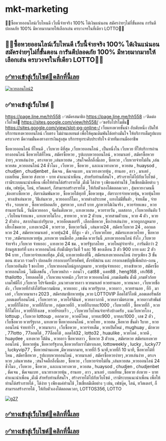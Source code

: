 # mkt-marketing
🍎🍎ซื้อหวยออนไลน์เว็บไหนดี เว็บนี้จ่ายจริง 100% ได้เงินแน่นอน สมัครง่ายๆไม่กี่ขั้นตอน การันตีปลอดภัย 100% มีหวยมากมายให้เลือกเล่น ครบวงจรในที่เดียว LOTTO🍎🍎
## 🍎🍎ซื้อหวยออนไลน์เว็บไหนดี เว็บนี้จ่ายจริง 100% ได้เงินแน่นอน สมัครง่ายๆไม่กี่ขั้นตอน การันตีปลอดภัย 100% มีหวยมากมายให้เลือกเล่น ครบวงจรในที่เดียว LOTTO🍎🍎

## [✅ทางเข้าสู่เว็บไซต์🍎คลิกที่นี้เลย](https://page.line.me/hh558)

[![หวยออนไลน์2](https://github.com/gg558558/-/assets/154373553/a3447cd4-5d31-4506-9b2a-275d0f1c90ec)](https://page.line.me/hh558)

## ✅ทางเข้าสู่เว็บไซต์ 🍎
https://page.line.me/hh558
✅สมัครสมาชิก
https://page.line.me/hh558
✅ติดต่อเว็บไซต์🍎
https://sites.google.com/view/hh558/
✅ขอรับโปรโมชั่น🍎
https://sites.google.com/view/slot-pg-online-/
เว็บแทงหวยชั้นนำ อับดับหนึ่ง
เปิดให้บริการแทงหวยออนไลน์ เว็บตรง ไม่ผ่านเอเยนต์ เพื่อให้คุณเดิมพันได้อย่างมั่นใจ ให้บริการเต็มรูปแบบ ครบวงจร มีความมั่นคงทางการเงินสูงสุด บริการทุกระดับประทับใจ ด้วยทีมงานมืออาชีพ

ซื้อหวยออนไลน์ ที่ไหนดี , เว็บหวย ดีที่สุด ,เว็บหวยออนไลน์ , เป็นหนึ่งใน เว็บหวย ที่ให้บริการผ่านทางออนไลน์ ซื้อหวยได้ที่ไหน , สมัครซื้อหวย , รูปเเบบหวยออนไลน์ , หวยมาเลย์ , สมัครซื้อหวยง่ายๆ ,หวยเล่นง่าย , ตรงจหวย ,เล่นหวยสด , :สนใจคลิ๊กลิ้งนี้เลย , ซื้อหวย , เว็บหวยจ่ายไม่อั่น ,เล่นหวยสด ,หวยออนไลน์ 24 ชั่วโมง , เว็บหวย , ซื้อหวย , และเเนวทางหวย , หวยสด , huaysod , chudjen , chudjenbet , ชัดเจน , ชัดเจนเบท , แนวทางหวยหุ้น , ฮานอย , ลาว , มาเลย์ , เบลเยี่ยม ,ซื้อหวย ส่งหวย - บาท ค่าเเนะนำเพื่อน , สำหรับท่านที่สนใจ , สร้างรายได้ไปกับเว็บไซต์ , เรามีระบบแนะนำเพื่อน เพื่อให้ท่านได้สร้างรายได้ ,มั่งมี ได้ง่าย ๆ เพียงแค่ท่านใช้ ,โซเชี่ยลมีเดียต่าง ๆ เช่น, เฟซบุ๊ค, ไลน์, ทวิตเตอร์, ก็สามารถสร้างรายได้ , ให้กับตัวเองได้ตลอดเวลา , ลุ้นหวยงวดนนี้ ,ช่องทางซื้อหวย , อัตราเดิมพันหวย , ซื้อหวยได้ทุกที่ ,ซื้อหวยชุด , อัตราการจ่ายหวยหุ้น, หวยหุ้นไทย , ทางเข้าเล่นหวย , วิธีเล่นหวย , หวยออกกี่โมง , หวยต่างประเทศ , เเทงไม่มีขั้นต่ำ , จ่ายเต็ม , จ่ายจริง , รอบหวย , ซื้อหวยปลอดภัย , สูตรหวย , เเทง1 บาท ,ถูกหวยได้เงินจริง , หวยจ่ายเเพง , หวยฮานอยวันนี้ , วันนี้หวยออก , จัดอันดับหวย , เเทงหวยสด , หวยรายวัน , ผลสลาก , เว็บหวยอันดับ 1 , เว็บไหนจ่ายเเพง , เเทงหวยไม่โกง , ขายหวย , หวย 2 ตัวบน , หวยสามตัวบน , หวย 4 ตัว , หวย 2 ตัวล่าง , สลากกินเเบ่งรัฐบาล , หวยล็อตเตอร์รี่ , เลือกซื้อหวย ,ซื้อง่ายเล่นง่าย , หวยถูกกฎหมาย , เสี่ยงโชคหวย , เเทงหวย24 , หวยรวย , ซื้อหวยวันนี้ , เล่นหวย24 , สมัครเว็บหวย 24 , ออกผลหวย 24 , สมัครหวยมาเลย์ , หวยหุ้น24 , ยี่กี่สูง - ต่ำ , เว็บหวยไทย , สมัครเเทงหวยไทย , ซื้อหวยรวย ,:สมัครแทงหวยหุ้น ,แทงหวย บนมือถือ ,เลขเด็ด หวยวันนี้ ,แทงหวยออนไลน์ ยังไง ,เว็บหวย จ่ายจริง ,เว็บหวย จ่ายเยอะ , เเทงหวย 24 ชม. , หวยรัฐบาลไทย , หวยใหญ่จ่ายจริง , การันตีกว่า 2 ล้านยูสเซอร์ที่ แทง หวยออนไลน์ กับมั่งมีทุกวันที่ 1 และ 16 ของเดือน 3 ตัว 900 บาท และ 2 ตัว 94 บาท , เว็บหวยจ่ายเเพงที่สุด ,มั่งมี, เเทงหวยต้องที่นี้ , สมัครแทงหวยออนไลน์ ง่ายๆเพียง 3 ขั้นตอน สะดวก รวดเร็ว ปลอดภัย กรอกเบอร์โทรศัพท์, ตั้งรหัสผ่าน และ กรอกเลขบัญชีเพื่อฝาก-ถอน , เว็บหวยอันดับ 1 ของไทย , เว็บหวยออนไลน์ถูกกฎหมาย , หวยหุ้นจ่ายเยอะ , ทางเข้าหวย , สมัครซื้อหวยออนไลน์ , ไม่มีเลขอั้น , เว็บหวยฝาก - ถอนไว , cat88 , แคท88 , heng168 , เฮง168 , thailotto , ไทยลอตโต้ , เว็บหวยเเจกหนัก ,เว็บรวย หวยออนไลน์ ,เกมเดิมพัน มั่งมี ,เกมหัวก้อย เกมไพ่ตีไก่ ,เว็บหวย โปรจัดหนัก ,แนวทางหวยลาว หวยมาเลย์ หวยฮานอย , หวยนาคา , เว็บหวยชื่อดัง , เว็บหวยที่กำลังได้รับความนิยม , หวยเยอะ , เช่น หวยรัฐบาล , หวยลาว , หวยฮานอย , ยี่กี , มาเลย์ , เว็บหวยมาเเรง 2023 , สมัครสมาชิกหวยหุ้น ,หวย LOTTOVIP ล็อตโต้วีไอพี ,ลอตเตอรี่พลัส ,ลอตเตอรี่ออนไลน์ , เว็บหวยรวย , หวยโฮจิมินห์ , หวยลาวภาคี , หวยลาวมิตรภาพ , หวยลาวสำพันธ์ , หวยยี่กีได้ง่าย , หวยยี่กีกี่บาท , กลุ่มหวยยี่กี , หวยยี่กีบาทละ1000 , เว็บหวยยี่กี , ซื้อหวยยี่กี , หวยยี่กีไม่โกง , หวยยี่กียิงเลข , หวยยี่รอบเร็ว , , เว็บหวยเว็บไหนจ่ายจริงบ้างครับ , แฉเว็บหวยโกง , lottoup , เว็บหวย lottoup , ออกหวย , หวยดีไหม , บาทละ900 , บาทละ1000 , เลข 2 ตัว , เว็บซื้อหวย หวยรัฐบาล , แทงหวย ซื้อหวยออนไลน์ , หวยไทย , หวยสด ,ซื้อหวย ขั้นต่ำ 1บาท , หวยออนไลน์ จ่ายเท่าไร , หวยมาเเรง , เว็บซื้อหวย , หวยจ่ายเต็ม , หวยเปิดใหม่ , mughuay , มักหวย , 77lotto , 77ลอตโต้ , 77ล็อตโต้ , ลอตโต้32 , lotto32 , huaulike , หวยไลค์ , หวยดี , huaydee , แทงหวย ใต้ดิน , หวยลาว ซื้อหวยลาว , ซื้อหวย 3 ตัวบน , สมัครหวย สมัครแทงหวยออนไลน์ , ซื้อหวยหุ้น ,ซื้อหวยรัฐบาล,ซื้อหวยกับเราไม่ยากเลย, lottoweekly , lucky , lucky77 , luckyvip77 , ซื้อหวยผ่านเเอพ ,มีหวยมากมาย, หวยยี่กี 5 นาที,หวยยี่กี 10 นาที, ซื้อหวยได้ที่ไหน , สมัครซื้อหวย , รูปเเบบหวยออนไลน์ , หวยมาเลย์ , สมัครซื้อหวยง่ายๆ ,หวยเล่นง่าย , ตรงจหวย ,เล่นหวยสด , :สนใจคลิ๊กลิ้งนี้เลย , ซื้อหวย , เว็บหวยจ่ายไม่อั่น ,เล่นหวยสด ,หวยออนไลน์ 24 ชั่วโมง , เว็บหวย , ซื้อหวย , และเเนวทางหวย , หวยสด , huaysod , chudjen , chudjenbet , ชัดเจน , ชัดเจนเบท , แนวทางหวยหุ้น , ฮานอย , ลาว , มาเลย์ , เบลเยี่ยม ,ซื้อหวย ส่งหวย - บาท ค่าเเนะนำเพื่อน ,มั่งมี สำหรับท่านที่สนใจ , สร้างรายได้ไปกับเว็บไซต์ , เรามีระบบแนะนำเพื่อน เพื่อให้ท่านได้สร้างรายได้ , ได้ง่าย ๆ เพียงแค่ท่านใช้ ,โซเชี่ยลมีเดียต่าง ๆ เช่น, เฟซบุ๊ค, ไลน์, ทวิตเตอร์, ก็สามารถสร้างรายได้ , ให้กับตัวเองได้ตลอดเวลา, LOTTOS356, LOTTO


[![g27](https://github.com/gg558558/-/assets/154373553/5ef3ec8f-8314-4d02-9e64-da4fec34298d)](https://page.line.me/hh558)


## [✅ทางเข้าสู่เว็บไซต์🍎คลิกที่นี้เลย](https://page.line.me/hh558)

## [✅ทางเข้าสู่เว็บไซต์🍎คลิกที่นี้เลย](https://page.line.me/hh558)

